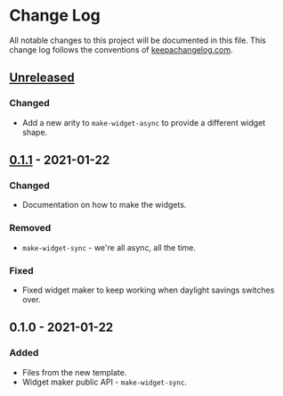 # Change Log
All notable changes to this project will be documented in this file. This change log follows the conventions of [keepachangelog.com](http://keepachangelog.com/).

## [Unreleased]
### Changed
- Add a new arity to `make-widget-async` to provide a different widget shape.

## [0.1.1] - 2021-01-22
### Changed
- Documentation on how to make the widgets.

### Removed
- `make-widget-sync` - we're all async, all the time.

### Fixed
- Fixed widget maker to keep working when daylight savings switches over.

## 0.1.0 - 2021-01-22
### Added
- Files from the new template.
- Widget maker public API - `make-widget-sync`.

[Unreleased]: https://github.com/your-name/ttt/compare/0.1.1...HEAD
[0.1.1]: https://github.com/your-name/ttt/compare/0.1.0...0.1.1
